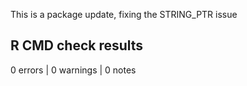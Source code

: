 This is a package update, fixing the STRING_PTR issue 

## R CMD check results

0 errors | 0 warnings | 0 notes

